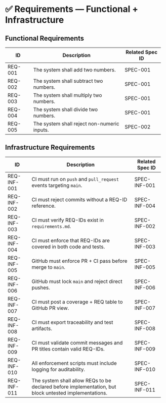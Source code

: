 # ✅ Requirements — Functional + Infrastructure

## Functional Requirements

| ID        | Description                                      | Related Spec ID |
|-----------|--------------------------------------------------|-----------------|
| REQ-001   | The system shall add two numbers.                | SPEC-001        |
| REQ-002   | The system shall subtract two numbers.           | SPEC-001        |
| REQ-003   | The system shall multiply two numbers.           | SPEC-001        |
| REQ-004   | The system shall divide two numbers.             | SPEC-001        |
| REQ-005   | The system shall reject non-numeric inputs.      | SPEC-002        |

## Infrastructure Requirements

| ID           | Description                                                                 | Related Spec ID  |
|--------------|-----------------------------------------------------------------------------|------------------|
| REQ-INF-001  | CI must run on `push` and `pull_request` events targeting `main`.           | SPEC-INF-001     |
| REQ-INF-002  | CI must reject commits without a REQ-ID reference.                          | SPEC-INF-004     |
| REQ-INF-003  | CI must verify REQ-IDs exist in `requirements.md`.                          | SPEC-INF-002     |
| REQ-INF-004  | CI must enforce that REQ-IDs are covered in both code and tests.            | SPEC-INF-003     |
| REQ-INF-005  | GitHub must enforce PR + CI pass before merge to `main`.                    | SPEC-INF-005     |
| REQ-INF-006  | GitHub must lock `main` and reject direct pushes.                           | SPEC-INF-006     |
| REQ-INF-007  | CI must post a coverage + REQ table to GitHub PR view.                      | SPEC-INF-007     |
| REQ-INF-008  | CI must export traceability and test artifacts.                             | SPEC-INF-008     |
| REQ-INF-009  | CI must validate commit messages and PR titles contain valid REQ-IDs.       | SPEC-INF-009     |
| REQ-INF-010  | All enforcement scripts must include logging for auditability.              | SPEC-INF-010     |
| REQ-INF-011  | The system shall allow REQs to be declared before implementation, but block untested implementations. | SPEC-INF-011 |
